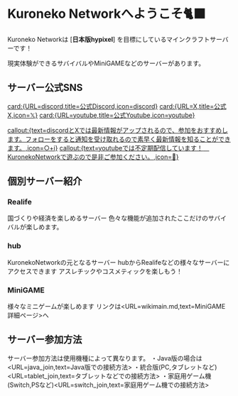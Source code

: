 #  **Kuroneko Networkへようこそ🐈‍⬛** 

Kuroneko Networkは [**日本版hypixel**] を目標にしているマインクラフトサーバーです！

現実体験ができるサバイバルやMiniGAMEなどのサーバーがあります。　

## サーバー公式SNS
<card:{URL=discord,title=公式Discord,icon=discord}> <card:{URL=X,title=公式X,icon=𝕏}> <card:{URL=youtube,title=公式Youtube,icon=youtube}>

<callout:{text=discordとXでは最新情報がアップされるので、参加をおすすめします。フォローをすると通知を受け取れるので素早く最新情報を知ることができます。,icon=○+i}>
<callout:{text=youtubeでは不定期配信しています！　KuronekoNetworkで遊ぶので是非ご参加ください。,icon=🔴}>


## 個別サーバー紹介

### Realife
国づくりや経済を楽しめるサーバー
色々な機能が追加されたここだけのサバイバルが楽しめます。

### hub
KuronekoNetworkの元となるサーバー
hubからRealifeなどの様々なサーバーにアクセスできます
アスレチックやコスメティックを楽しもう！

### MiniGAME
様々なミニゲームが楽しめます
リンクは<URL=wikimain.md,text=MiniGAME詳細ページ>へ


## サーバー参加方法

サーバー参加方法は使用機種によって異なります。
・Java版の場合は<URL=java_join,text=Java版での接続方法>
・統合版(PC,タブレットなど)<URL=tablet_join,text=タブレットなどでの接続方法>
・家庭用ゲーム機(Switch,PSなど)<URL=switch_join,text=家庭用ゲーム機での接続方法>
